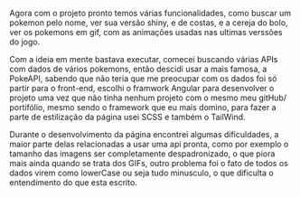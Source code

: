 Agora com o projeto pronto temos várias funcionalidades, como buscar um pokemon pelo nome, ver sua versão shiny, e de costas, e a cereja do bolo, ver os pokemons em gif, com as animações usadas nas ultimas verssões do jogo.

Com a ideia em mente bastava executar, comecei buscando várias APIs com dados de vários pokemons, então descidi usar a mais famosa, a PokeAPI, sabendo que não teria que me preocupar com os dados foi só partir para o front-end, escolhi o framwork Angular para desenvolver o projeto uma vez que não tinha nenhum projeto com o mesmo meu gitHub/ portifólio, mesmo sendo o framework que eu mais domino, para fazer a parte de estilização da página usei SCSS e também o TailWind.

Durante o desenvolvimento da página encontrei algumas dificuldades, a maior parte delas relacionadas a usar uma api pronta, como por exemplo o tamanho das imagens ser completamente despadronizado, o que piora mais ainda quando se trata dos GIFs, outro problema foi o fato de todos os dados virem como lowerCase ou seja tudo minusculo, o que dificulta o entendimento do que esta escrito.
